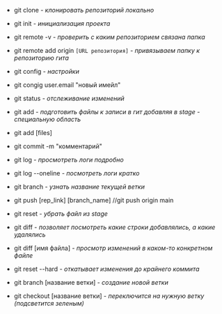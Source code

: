 * git clone - _клонировать репозиторий локально_
* git init - _инициализация проекта_
* git remote -v - _проверить с каким репозиторием связана папка_
* git remote add origin `[URL репозитория]` - _привязываем папку к репозиторию гита_
* git config - _настройки_
* git congig user.email "новый имейл"
* git status - _отслеживание изменений_
* git add - _подготовить файлы к записи в гит добавляя в stage - специальную область_
* git add [files] 
* git commit -m "комментарий"
* git log - _просмотреть логи подробно_
* git log --oneline - _посмотреть логи кратко_
* git branch - _узнать название текущей ветки_
* git push [rep_link] [branch_name] //git push origin main
* git reset - _убрать файл из stage_
* git diff - _позволяет посмотреть какие строки добавлялись, а какие удалялись_
* git diff [имя файла] - _просмотр изменений в каком-то конкретном файле_
* git reset --hard - _откатывает изменения до крайнего коммита_

* git branch [название ветки] - _создание новой ветки_
* git checkout [название ветки] - _переключится на нужную ветку (подсветится зеленым)_
